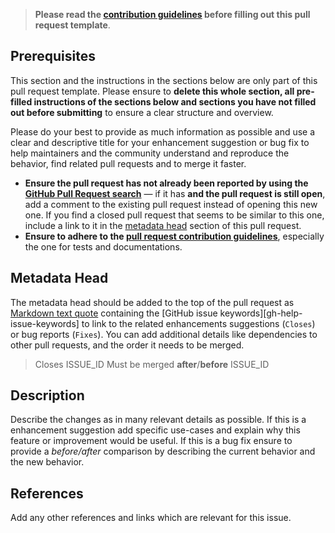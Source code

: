 <!-- Click on the "Preview" tab to render the instructions in a more readable format -->

> **Please read the [contribution guidelines](https://github.com/AlexRogalskiy/object-mappers-playground/blob/master/docs/contributing/info.md) before filling out this pull request template**.

## Prerequisites

This section and the instructions in the sections below are only part of this pull request template. Please ensure to **delete this whole section, all pre-filled instructions of the sections below and sections you have not filled out before submitting** to ensure a clear structure and overview.

Please do your best to provide as much information as possible and use a clear and descriptive title for your enhancement suggestion or bug fix to help maintainers and the community understand and reproduce the behavior, find related pull requests and to merge it faster.

* **Ensure the pull request has not already been reported by using the [GitHub Pull Request search](https://github.com/AlexRogalskiy/object-mappers-playground/pulls)** — if it has **and the pull request is still open**, add a comment to the existing pull request instead of opening this new one. If you find a closed pull request that seems to be similar to this one, include a link to it in the [metadata head](#metadata-head) section of this pull request.
* **Ensure to adhere to the [pull request contribution guidelines](https://github.com/AlexRogalskiy/object-mappers-playground/blob/master/docs/reporting/pull_request_template.md)**, especially the one for tests and documentations.

## Metadata Head

The metadata head should be added to the top of the pull request as [Markdown text quote](https://help.github.com/articles/basic-writing-and-formatting-syntax) containing the [GitHub issue keywords][gh-help-issue-keywords] to link to the related enhancements suggestions (`Closes`) or bug reports (`Fixes`). You can add additional details like dependencies to other pull requests, and the order it needs to be merged.

> Closes ISSUE_ID
Must be merged **after**/**before** ISSUE_ID

## Description

Describe the changes as in many relevant details as possible. If this is a enhancement suggestion add specific use-cases and explain why this feature or improvement would be useful. If this is a bug fix ensure to provide a *before/after* comparison by describing the current behavior and the new behavior.

## References

Add any other references and links which are relevant for this issue.
